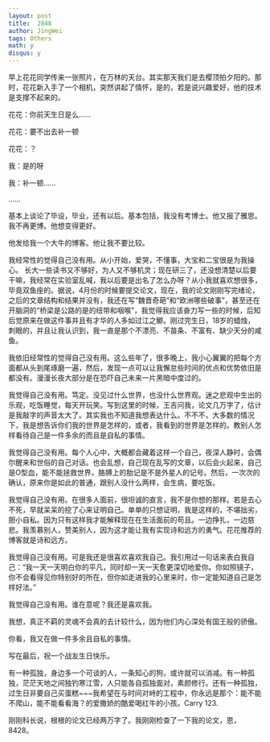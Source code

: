 ```yaml
---
layout: post
title:  2848
author: JingWei
tags: Others
math: y
disqus: y
---
```




早上花花同学传来一张照片，在万林的天台。其实那天我们是去樱顶拍夕阳的。那时，花花新入手了一个相机，突然讲起了情怀，是的，若是说兴趣爱好，他的技术是支撑不起来的。

花花：你前天生日是么……

花花：要不出去补一顿

花花：？

我：是的呀

我：补一顿……

……

基本上谈论了毕设，毕业，还有以后。基本包括，我没有考博士。他又报了雅思。我不再更博。他想变得更好。

他发给我一个大牛的博客。他让我不要比较。

我经常性的觉得自己没有用。从小开始，爱哭，不懂事，大宝和二宝很是为我操心。 长大一些读书又不够好，为人又不够机灵；现在研三了，还没想清楚以后要干嘛，我经常在实验室乱喊，我以后要是出名了怎么办呀？从小我就喜欢想很多，毕竟双鱼座的。据说，4月份的时候要提交论文，现在，我的论文刚刚写完绪论，之后的文章结构和结果并没有，我还在写“魏晋奇葩”和“欧洲哪些破事”，甚至还在开脑洞的“桥梁是公路的是的纽带和咽喉”，我觉得我应该奋力写一些的时候，后知后觉原来在做这件事并且有才华的人多如过江之鲫。刚过完生日，18岁的蜡烛，刺眼的，并且让我认识到，我一直是那个不漂亮、不苗条、不富有、缺少天分的咸鱼。

我依旧经常性的觉得自己没有用。这么些年了，很多晚上，我小心翼翼的把每个方面都从头到尾琢磨一遍，然后，发现一点可以让我懈怠些时间的优点和优势依旧是都没有。漫漫长夜大部分是在恐吓自己未来一片黑暗中度过的。

我觉得自己没有用。笃定。没见过什么世界，也没什么世界观。迷之悲观中生出的乐观，吃饭睡觉，每天开玩笑。写到这里的时候，王吉问我，论文几万字了，估计是我敲字的声音太大了。其实我也不知道我想表达什么。不不不，大多数的情况下，我是想告诉你们我的世界是怎样的，或者，我看到的世界是怎样的。教别人怎样看待自己是一件多余的而且是自私的事情。

我觉得自己没有用。每个人心中，大概都会藏着这样一个自己，夜深人静时，会偶尔醒来和世俗的自己对话。也会乱想，自己现在乱写的文章，以后会火起来，自己是O型血，能不能拯救世界，胳膊上的胎记是不是外星人的记号。然后，一次次的确认，原来你是如此的普通，跟别人没什么两样，会生病，要吃饭。

我觉得自己没有用。在很多人面前，很坦诚的直言，我不是你想的那样。若是去心不死，早就呆呆的挖了心来证明自己。单单的只想证明，我是这样的，不堪拙劣，胆小自私。因为只有这样我才能解释现在在生活面前的苟且。一边挣扎，一边慈悲。我羡慕别人，赞美别人，因为这才能让我有实现诗和远方的勇气。花花推荐的博客就是诗和远方。

我觉得自己没有用。可是我还是很喜欢喜欢我自己。我引用过一句话来表白我自己：“我一天一天明白你的平凡，同时却一天一天愈更深切地爱你。你如照镜子，你不会看得见你特别好的所在，但你如走进我的心里来时，你一定能知道自己是怎样好法。”

我觉得自己没有用。谁在意呢？我还是喜欢我。

我想，真正不羁的灵魂不会真的去计较什么，因为他们内心深处有国王般的骄傲。

你看，我又在做一件多余且自私的事情。

写在最后，祝一个战友生日快乐。

有一种孤独，身边多一个可谈的人，一条知心的狗，或许就可以消减。有一种孤独，茫茫天地之间独钓寒江雪，人只能各自孤独面对，素颜修行。还有一种孤独，过生日非要自己买蛋糕~~~我希望在与时间对峙的工程中，你永远是那个：能不能不爬山，能不能看看海？的爱撒娇的酷爱喝红牛的小孩。Carry 123.

刚刚科长说，根根的论文已经两万字了。我刚刚检查了一下我的论文，恩，8428。